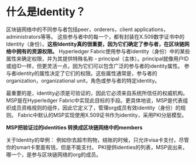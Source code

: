 # 什么是Identity？
区块链网络中的不同参与者包括peer，orderers，client applications，administrators等等。
这些参与者中的每一个，都有封装在X.509数字证书中的Identity（身份）。**这些Identity真的很重要，因为它们确定了参与者，在区块链网络中拥有的资源权限。** 
Hyperledger Fabric使用参与者identity（身份）中的某些属性来确定权限，并为其提供特殊名称 - principal（主体）。principal就像用户ID或组ID一样，但更灵活一点，因为它们可以包含广泛的参与者的identity属性。
参与者identity的属性决定了它们的权限。这些属性通常是，参与者的organization，organizational unit，角色或参与者的特定identity。

最重要的是，identity必须是可验证的，因此它必须来自系统所信任的权威机构。MSP是在Hyperledger Fabric中实现此目标的手段。更具体地说，MSP是代表组织成员资格规则的组件，因此它定义了，管理org成员有效identity（身份）的规则。 Fabric中默认的MSP实现使用X.509证书作为identity，采用PKI分层模型。

**MSP把验证过的identities 转换成区块链网络中的members**

关于Identity的举例：
例如你去超市购物，结账的时候，只允许visa卡支付，尽管你的smart卡里面有钱，但是不能支付。
PKI提供identies的列表，MSP说出来，哪一个，是参与区块链网络的org的成员。

